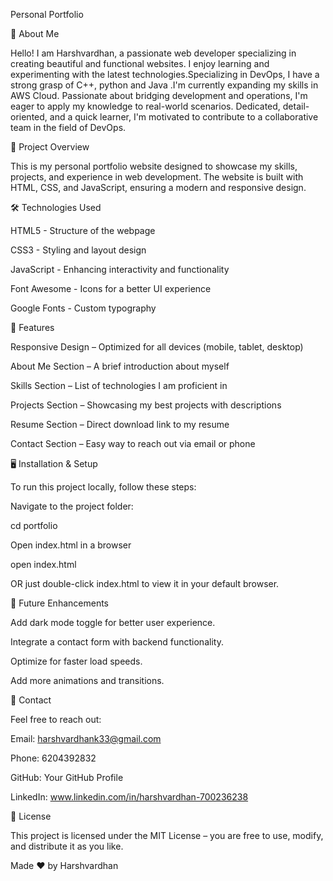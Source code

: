 Personal Portfolio

🚀 About Me

Hello! I am Harshvardhan, a passionate web developer specializing in creating beautiful and functional websites. I enjoy learning and experimenting with the latest technologies.Specializing in DevOps, I have a strong grasp of C++, python and Java .I'm currently expanding my skills in AWS Cloud. Passionate about bridging development and operations, I'm eager to apply my knowledge to real-world scenarios. Dedicated, detail-oriented, and a quick learner, I'm motivated to contribute to a collaborative team in the field of DevOps.

📌 Project Overview

This is my personal portfolio website designed to showcase my skills, projects, and experience in web development. The website is built with HTML, CSS, and JavaScript, ensuring a modern and responsive design.

🛠️ Technologies Used

HTML5 - Structure of the webpage

CSS3 - Styling and layout design

JavaScript - Enhancing interactivity and functionality

Font Awesome - Icons for a better UI experience

Google Fonts - Custom typography

🎯 Features

Responsive Design – Optimized for all devices (mobile, tablet, desktop)

About Me Section – A brief introduction about myself

Skills Section – List of technologies I am proficient in

Projects Section – Showcasing my best projects with descriptions

Resume Section – Direct download link to my resume

Contact Section – Easy way to reach out via email or phone

🖥️ Installation & Setup

To run this project locally, follow these steps:

Navigate to the project folder:

cd portfolio

Open index.html in a browser

open index.html

OR just double-click index.html to view it in your default browser.

📝 Future Enhancements

Add dark mode toggle for better user experience.

Integrate a contact form with backend functionality.

Optimize for faster load speeds.

Add more animations and transitions.

📧 Contact

Feel free to reach out:

Email: harshvardhank33@gmail.com

Phone: 6204392832

GitHub: Your GitHub Profile

LinkedIn: www.linkedin.com/in/harshvardhan-700236238

📜 License

This project is licensed under the MIT License – you are free to use, modify, and distribute it as you like.

Made  ❤️ by Harshvardhan
